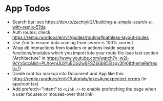 # App Todos

- Search bar: see https://dev.to/zachtylr21/building-a-simple-search-ui-with-remix-57da
- Auth routes: check https://remix.run/docs/en/v1/guides/routing#pathless-layout-routes
- Use Zod to ensure data coming from server is 100% correct
- Wrap db interactions from loaders or actions inside separate functions/modules which you import into your route file (see last section "Architecture" in https://www.youtube.com/watch?v=w2i-9cYxSdc&list=PLXoynULbYuEDG2wBFSZ66b85EIspy3fy6&themeRefresh=1)
- Divide root.tsx markup into Document and App like this: https://remix.run/docs/en/v1/tutorials/jokes#unexpected-errors (in app/root.tsx)
- Add prefetch="intent" to `<Link />` to enable prefetching the page when a user focuses or mouses-over that link!
